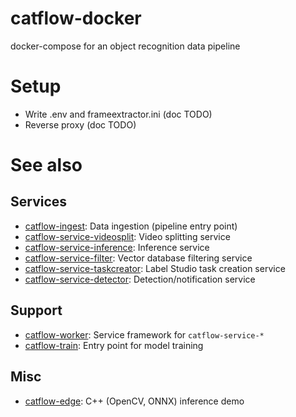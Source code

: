 # catflow-docker

docker-compose for an object recognition data pipeline 

# Setup

* Write .env and frameextractor.ini (doc TODO)
* Reverse proxy (doc TODO)

# See also

## Services

* [catflow-ingest](https://github.com/iank/catflow_ingest): Data ingestion (pipeline entry point)
* [catflow-service-videosplit](https://github.com/iank/catflow_service_videosplit): Video splitting service
* [catflow-service-inference](https://github.com/iank/catflow_service_inference): Inference service
* [catflow-service-filter](https://github.com/iank/catflow_service_filter): Vector database filtering service
* [catflow-service-taskcreator](https://github.com/iank/catflow_service_taskcreator): Label Studio task creation service
* [catflow-service-detector](https://github.com/iank/catflow_service_detector): Detection/notification service


## Support

* [catflow-worker](https://github.com/iank/catflow-worker): Service framework for `catflow-service-*`
* [catflow-train](https://github.com/iank/catflow-train): Entry point for model training

## Misc

* [catflow-edge](https://github.com/iank/catflow-edge): C++ (OpenCV, ONNX) inference demo
